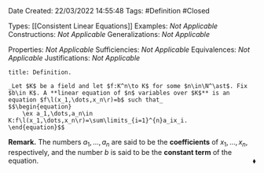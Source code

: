 <br />
<br />

Date Created: 22/03/2022 14:55:48
Tags: #Definition #Closed 

Types: [[Consistent Linear Equations]]
Examples: _Not Applicable_
Constructions: _Not Applicable_
Generalizations: _Not Applicable_

Properties: _Not Applicable_
Sufficiencies: _Not Applicable_
Equivalences: _Not Applicable_
Justifications: _Not Applicable_

``` ad-Definition
title: Definition.

_Let $K$ be a field and let $f:K^n\to K$ for some $n\in\N^\ast$. Fix $b\in K$. A **linear equation of $n$ variables over $K$** is an equation $f\l(x_1,\dots,x_n\r)=b$ such that_
$$\begin{equation}
    \ex a_1,\dots,a_n\in K:f\l(x_1,\dots,x_n\r)=\sum\limits_{i=1}^{n}a_ix_i.
\end{equation}$$

```

**Remark.** The numbers $a_1,\dots,a_n$ are said to be the **coefficients** of $x_1,\dots,x_n$, respectively, and the number $b$ is said to be the **constant term** of the equation.<span style="float:right;">$\blacklozenge$</span>
